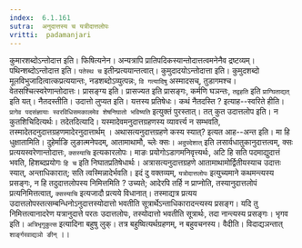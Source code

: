```yaml
---
index:  6.1.161
sutra:  अनुदात्तस्य च यत्रीदात्तलोपः
vritti:  padamanjari
---
```


कुमारशब्दोऽन्तोदात्त इति। फिषित्यनेन। अन्यत्रापि प्रातिपदिकस्यान्तोदात्तत्वमनेनैव द्रष्टव्यम्। पथिन्शब्दोऽन्तोदात्त इति। `पतेस्थ च` इतीन्प्रत्ययान्तत्वात्। कुमुदादयोऽन्तोदात्ता इति। कुमुदशब्दो मूलविभुजादित्वात्कप्रत्ययान्तः, नडशब्दोऽव्युत्पन्नः, `वि गत्यादिषु` अस्मादसच्, तुडागमश्च। वेतसश्चित्स्वरेणान्तोदात्तः।
	प्रासङ्ग्य इति। प्रासज्यत इति प्रासङ्गः, कर्मणि घञन्तः, `तद्वहति` इति `प्राग्घिताद्यत्` इति यत्। नैतदस्तीति। उदात्तो लुप्यत इति। यत्तस्य प्रतिषेधः। कथं नैतदस्ति ? इत्याह--स्वरिते हीति। `प्रागेव पदसंज्ञायाः स्वरविधिसमकालमेव शेषनिघातो भविष्यति` इत्युक्तं पुरस्तात्। तत् कुत उदात्तलोप इति। न कुतशिचिदित्यर्थः। तदेतदित्यादि। यस्मादेवमनुदात्तग्रहणस्य व्यावर्त्त्य न सम्भवति, तस्मादेतदनुदात्तग्रहणमादेरनुदात्तार्थम् ।
	अथासत्यनुदात्तग्रहणे कस्य स्यात्? इत्यत आह--अन्त इति। मा हि धुक्षातामिति। दुहेर्माङि लुङात्मनेपदम्, आतामाथामौ, च्लेः क्सः। `अदुपदेशात्` इति लसार्वधातुकानुदात्तत्वम्, क्सः प्रत्ययस्वरेणान्तोदात्तः, `क्सस्याचि` इत्यकारलोपः। माङः प्रयोगोऽडागमनिवृत्त्यर्थः, अटि हि सति पदमाद्युदात्तं भवति, हिशब्दप्रयोगः `हि च` इति निघातप्रतिषेधार्थः। अत्रासत्यनुदात्तग्रहणे आतामाथामोर्द्वितीयस्याच उदात्तः स्यात्, अन्ताधिकारात्; सति त्वस्मिन्नादेर्भवति। इदं दु वक्तव्यम्, `यत्रोदात्तलोपः` इत्युच्यमाने कथमन्त्यस्य प्रसङ्गः, न हि तदुदात्तलोपस्य निमित्तमिति ? उच्यते; आदेरपि तर्हि न प्राप्नोति, तस्यानुदात्तलोपं प्रत्यनिमित्तत्वात्, `क्सस्याचि` इत्यजादौ प्रत्यये विधानात्। तस्माद्यत्र प्रत्यय उदात्तलोपस्तत्सम्बन्धिनोऽनुदात्तस्योदात्तो भवतीति सूत्रार्थेऽन्ताधिकारादन्त्यस्य प्रसङ्ग। यदि तु निमित्तत्वानादरेण यत्रानुदात्ते परतः उदात्तलोपः, तस्योदात्तो भवतीति सूत्रार्थः, तदा नान्त्यस्य प्रसङ्गः।
	भृगव इति। `अत्रिभृगुकुत्स` इत्यादिना बहुषु लुक्। तत्र बहुष्वित्यर्थग्रहणम्, न बहुवचनस्य। वैदीति। विदाद्यञन्तात् `शार्ङ्गरवाद्यञो ङीन्` ।।

